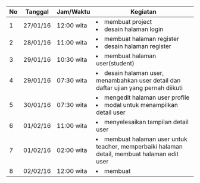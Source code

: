 | No | Tanggal  | Jam/Waktu  | Kegiatan                                 |
|----|----------|------------|------------------------------------------|
| 1  | 27/01/16 | 12:00 wita | <li>membuat project</li> <li>desain halaman login </li>|
| 2  | 28/01/16 | 11:00 wita | <li>membuat halaman register</li> <li>desain halaman register </li>|
| 3  | 29/01/16 | 10:30 wita | <li>membuat halaman user(student)</li>|
| 4  | 29/01/16 | 07:30 wita | <li>desain halaman user, menambahkan user detail dan daftar ujian yang pernah diikuti|
| 5  | 30/01/16 | 07:30 wita | <li>mengedit halaman user profile</li> <li>modal untuk menampilkan detail user</li>|
| 6  | 01/02/16 | 11:00 wita | <li>menyelesaikan tampilan detail user|
| 7  | 01/02/16 | 02:00 wita | <li>membuat halaman user untuk teacher, memperbaiki halaman detail, membuat halaman edit user|
| 8  | 02/02/16 | 12:00 wita | <li>membuat| dan mendesain halaman daftar ujian|